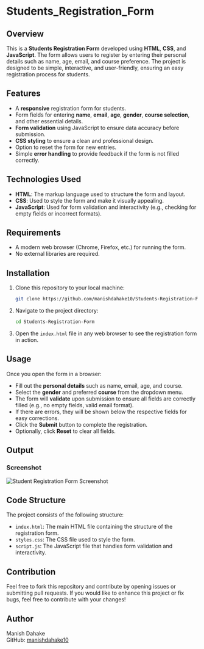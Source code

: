 # Students_Registration_Form

## Overview
This is a **Students Registration Form** developed using **HTML**, **CSS**, and **JavaScript**. The form allows users to register by entering their personal details such as name, age, email, and course preference. The project is designed to be simple, interactive, and user-friendly, ensuring an easy registration process for students.

## Features
- A **responsive** registration form for students.
- Form fields for entering **name**, **email**, **age**, **gender**, **course selection**, and other essential details.
- **Form validation** using JavaScript to ensure data accuracy before submission.
- **CSS styling** to ensure a clean and professional design.
- Option to reset the form for new entries.
- Simple **error handling** to provide feedback if the form is not filled correctly.

## Technologies Used
- **HTML**: The markup language used to structure the form and layout.
- **CSS**: Used to style the form and make it visually appealing.
- **JavaScript**: Used for form validation and interactivity (e.g., checking for empty fields or incorrect formats).

## Requirements
- A modern web browser (Chrome, Firefox, etc.) for running the form.
- No external libraries are required.

## Installation
1. Clone this repository to your local machine:
    ```bash
    git clone https://github.com/manishdahake10/Students-Registration-Form.git
    ```

2. Navigate to the project directory:
    ```bash
    cd Students-Registration-Form
    ```

3. Open the `index.html` file in any web browser to see the registration form in action.

## Usage
Once you open the form in a browser:
- Fill out the **personal details** such as name, email, age, and course.
- Select the **gender** and preferred **course** from the dropdown menu.
- The form will **validate** upon submission to ensure all fields are correctly filled (e.g., no empty fields, valid email format).
- If there are errors, they will be shown below the respective fields for easy corrections.
- Click the **Submit** button to complete the registration.
- Optionally, click **Reset** to clear all fields.

## Output
### Screenshot
![Student Registration Form Screenshot](https://github.com/manishdahake10/attachments/screenshot.png)

## Code Structure
The project consists of the following structure:

- `index.html`: The main HTML file containing the structure of the registration form.
- `styles.css`: The CSS file used to style the form.
- `script.js`: The JavaScript file that handles form validation and interactivity.
  
## Contribution
Feel free to fork this repository and contribute by opening issues or submitting pull requests. If you would like to enhance this project or fix bugs, feel free to contribute with your changes!

## Author
Manish Dahake  
GitHub: [manishdahake10](https://github.com/manishdahake10)
